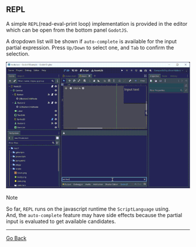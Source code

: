 ## REPL

A simple `REPL`(read-eval-print loop) implementation is provided in the editor which can be open from the bottom panel `GodotJS`.  

A dropdown list will be shown if `auto-complete` is available for the input partial expression. Press `Up/Down` to select one, and `Tab` to confirm the selection. 

![video](./assets/repl.gif)


> [!NOTE] 
> So far, `REPL` runs on the javascript runtime the `ScriptLanguage` using.  
> And, the `auto-complete` feature may have side effects because the partial input is evaluated to get available candidates. 

---

[Go Back](../README.md)
